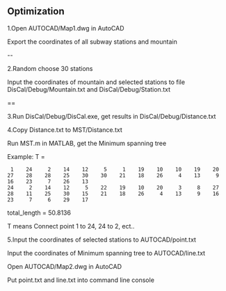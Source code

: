 ## Optimization

1.Open AUTOCAD/Map1.dwg in AutoCAD

Export the coordinates of all subway stations and mountain

--

2.Random choose 30 stations

Input the coordinates of mountain and selected stations to file DisCal/Debug/Mountain.txt and DisCal/Debug/Station.txt

==

3.Run DisCal/Debug/DisCal.exe, get results in DisCal/Debug/Distance.txt


4.Copy Distance.txt to MST/Distance.txt


Run MST.m in MATLAB, get the Minimum spanning tree

Example:
T =

     1    24     2    14    12     5     1    19    10    10    19    20    27    28    28    25    30    30    21    18    26     4    13     9    16    23     7    26    13
    24     2    14    12     5    22    19    10    20     3     8    27    28    11    25    30    15    21    18    26     4    13     9    16    23     7     6    29    17
total_length = 50.8136

T means Connect point 1 to 24, 24 to 2, ect..


5.Input the coordinates of selected stations to AUTOCAD/point.txt

Input the coordinates of Minimum spanning tree to AUTOCAD/line.txt

Open AUTOCAD/Map2.dwg in AutoCAD

Put point.txt and line.txt into command line console
